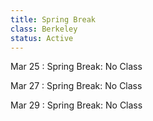 ```yaml
---
title: Spring Break
class: Berkeley
status: Active
---
```


Mar 25
: Spring Break: No Class

Mar 27
: Spring Break: No Class

Mar 29
: Spring Break: No Class